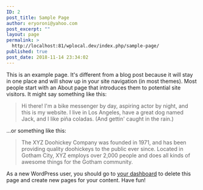 ```yaml
---
ID: 2
post_title: Sample Page
author: eryoroni@yahoo.com
post_excerpt: ""
layout: page
permalink: >
  http://localhost:81/wplocal.dev/index.php/sample-page/
published: true
post_date: 2018-11-14 23:34:02
---
```

This is an example page. It's different from a blog post because it will stay in one place and will show up in your site navigation (in most themes). Most people start with an About page that introduces them to potential site visitors. It might say something like this:

<blockquote>Hi there! I'm a bike messenger by day, aspiring actor by night, and this is my website. I live in Los Angeles, have a great dog named Jack, and I like pi&#241;a coladas. (And gettin' caught in the rain.)</blockquote>

...or something like this:

<blockquote>The XYZ Doohickey Company was founded in 1971, and has been providing quality doohickeys to the public ever since. Located in Gotham City, XYZ employs over 2,000 people and does all kinds of awesome things for the Gotham community.</blockquote>

As a new WordPress user, you should go to <a href="http://localhost:81/wplocal.dev/wp-admin/">your dashboard</a> to delete this page and create new pages for your content. Have fun!